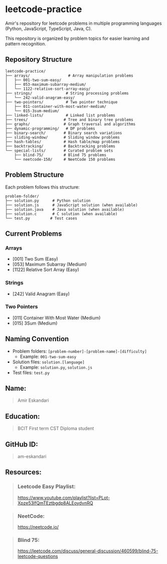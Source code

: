 # leetcode-practice

Amir's repository for leetcode problems in multiple programming languages (Python, JavaScript, TypeScript, Java, C).

This repository is organized by problem topics for easier learning and pattern recognition.

## Repository Structure

```
leetcode-practice/
├── arrays/                 # Array manipulation problems
│   ├── 001-two-sum-easy/
│   ├── 053-maximum-subarray-medium/
│   └── 1122-relative-sort-array-easy/
├── strings/               # String processing problems
│   └── 242-valid-anagram-easy/
├── two-pointers/          # Two pointer technique
│   ├── 011-container-with-most-water-medium/
│   └── 015-3sum-medium/
├── linked-lists/          # Linked list problems
├── trees/                # Tree and binary tree problems
├── graphs/               # Graph traversal and algorithms
├── dynamic-programming/   # DP problems
├── binary-search/        # Binary search variations
├── sliding-window/       # Sliding window problems
├── hash-tables/          # Hash table/map problems
├── backtracking/         # Backtracking problems
└── special-lists/        # Curated problem sets
    ├── blind-75/         # Blind 75 problems
    └── neetcode-150/     # NeetCode 150 problems
```

## Problem Structure

Each problem follows this structure:
```
problem-folder/
├── solution.py      # Python solution
├── solution.js      # JavaScript solution (when available)
├── solution.java    # Java solution (when available)
├── solution.c       # C solution (when available)
└── test.py         # Test cases
```

## Current Problems

### Arrays
- [001] Two Sum (Easy)
- [053] Maximum Subarray (Medium)
- [1122] Relative Sort Array (Easy)

### Strings
- [242] Valid Anagram (Easy)

### Two Pointers
- [011] Container With Most Water (Medium)
- [015] 3Sum (Medium)

## Naming Convention

- Problem folders: `[problem-number]-[problem-name]-[difficulty]`
  - Example: `001-two-sum-easy`
- Solution files: `solution.[language]`
  - Example: `solution.py`, `solution.js`
- Test files: `test.py`

## Name:
> Amir Eskandari

## Education:
> BCIT
> First term CST Diploma student 

## GitHub ID:
> am-eskandari

## Resources:

> ### Leetcode Easy Playlist:
> https://www.youtube.com/playlist?list=PLot-Xpze53lfQmTEztbgdp8ALEoydvnRQ

> ### NeetCode:
> https://neetcode.io/

> ### Blind 75:
> https://leetcode.com/discuss/general-discussion/460599/blind-75-leetcode-questions